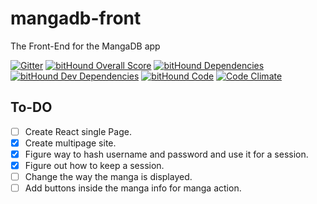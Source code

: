 # mangadb-front
The Front-End for the MangaDB app

[![Gitter](https://badges.gitter.im/Rafase282/Mangadb.svg)](https://gitter.im/Rafase282/Mangadb?utm_source=badge&utm_medium=badge&utm_campaign=pr-badge) [![bitHound Overall Score](https://www.bithound.io/github/Rafase282/mangadb-front/badges/score.svg)](https://www.bithound.io/github/Rafase282/mangadb-front) [![bitHound Dependencies](https://www.bithound.io/github/Rafase282/mangadb-front/badges/dependencies.svg)](https://www.bithound.io/github/Rafase282/mangadb-front/master/dependencies/npm) [![bitHound Dev Dependencies](https://www.bithound.io/github/Rafase282/mangadb-front/badges/devDependencies.svg)](https://www.bithound.io/github/Rafase282/mangadb-front/master/dependencies/npm) [![bitHound Code](https://www.bithound.io/github/Rafase282/mangadb-front/badges/code.svg)](https://www.bithound.io/github/Rafase282/mangadb-front) [![Code Climate](https://codeclimate.com/github/Rafase282/mangadb-front/badges/gpa.svg)](https://codeclimate.com/github/Rafase282/mangadb-front)
## To-DO
- [ ] Create React single Page.
- [X] Create multipage site.
- [X] Figure way to hash username and password and use it for a session.
- [X] Figure out how to keep a session.
- [ ] Change the way the manga is displayed.
- [ ] Add buttons inside the manga info for manga action.
